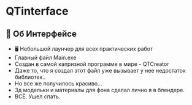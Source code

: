 # QTinterface
## :book: Об Интерфейсе
- 🖥 Небольшой лаунчер для всех практических работ
- Главный файл Main.exe
- Создан в самой капризной программе в мире - QTCreator
- Даже то, что я создал этот файл уже вызывает у нее недостаток библиотек..
- Но все же получилось красиво...
- 3д модельки и материалы для фона сделал лично я в блендере.
- ВСЁ. Ушел спать.
